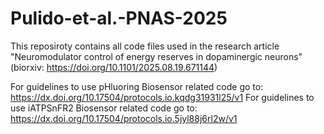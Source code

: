 # Pulido-et-al.-PNAS-2025
This reposiroty contains all code files used in the research article "Neuromodulator control of energy reserves in dopaminergic neurons" (biorxiv: https://doi.org/10.1101/2025.08.19.671144) 

For guidelines to use pHluoring Biosensor related code go to: https://dx.doi.org/10.17504/protocols.io.kqdg31931l25/v1
For guidelines to use iATPSnFR2 Biosensor related code go to: https://dx.doi.org/10.17504/protocols.io.5jyl88j6rl2w/v1

